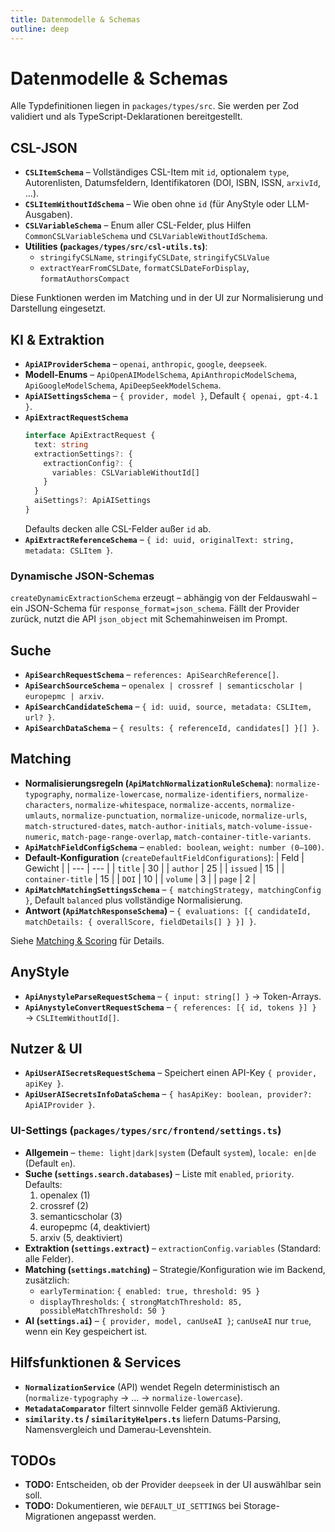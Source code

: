 ```yaml
---
title: Datenmodelle & Schemas
outline: deep
---
```


# Datenmodelle & Schemas

Alle Typdefinitionen liegen in `packages/types/src`. Sie werden per Zod validiert und als TypeScript-Deklarationen bereitgestellt.

## CSL-JSON

- **`CSLItemSchema`** – Vollständiges CSL-Item mit `id`, optionalem `type`, Autorenlisten, Datumsfeldern, Identifikatoren (DOI, ISBN, ISSN, `arxivId`, …).
- **`CSLItemWithoutIdSchema`** – Wie oben ohne `id` (für AnyStyle oder LLM-Ausgaben).
- **`CSLVariableSchema`** – Enum aller CSL-Felder, plus Hilfen `CommonCSLVariableSchema` und `CSLVariableWithoutIdSchema`.
- **Utilities (`packages/types/src/csl-utils.ts`)**:
  - `stringifyCSLName`, `stringifyCSLDate`, `stringifyCSLValue`
  - `extractYearFromCSLDate`, `formatCSLDateForDisplay`, `formatAuthorsCompact`

Diese Funktionen werden im Matching und in der UI zur Normalisierung und Darstellung eingesetzt.

## KI & Extraktion

- **`ApiAIProviderSchema`** – `openai`, `anthropic`, `google`, `deepseek`.
- **Modell-Enums** – `ApiOpenAIModelSchema`, `ApiAnthropicModelSchema`, `ApiGoogleModelSchema`, `ApiDeepSeekModelSchema`.
- **`ApiAISettingsSchema`** – `{ provider, model }`, Default `{ openai, gpt-4.1 }`.
- **`ApiExtractRequestSchema`**
  ```ts
  interface ApiExtractRequest {
    text: string
    extractionSettings?: {
      extractionConfig?: {
        variables: CSLVariableWithoutId[]
      }
    }
    aiSettings?: ApiAISettings
  }
  ```
  Defaults decken alle CSL-Felder außer `id` ab.
- **`ApiExtractReferenceSchema`** – `{ id: uuid, originalText: string, metadata: CSLItem }`.

### Dynamische JSON-Schemas

`createDynamicExtractionSchema` erzeugt – abhängig von der Feldauswahl – ein JSON-Schema für `response_format=json_schema`. Fällt der Provider zurück, nutzt die API `json_object` mit Schemahinweisen im Prompt.

## Suche

- **`ApiSearchRequestSchema`** – `references: ApiSearchReference[]`.
- **`ApiSearchSourceSchema`** – `openalex | crossref | semanticscholar | europepmc | arxiv`.
- **`ApiSearchCandidateSchema`** – `{ id: uuid, source, metadata: CSLItem, url? }`.
- **`ApiSearchDataSchema`** – `{ results: { referenceId, candidates[] }[] }`.

## Matching

- **Normalisierungsregeln (`ApiMatchNormalizationRuleSchema`)**: `normalize-typography`, `normalize-lowercase`, `normalize-identifiers`, `normalize-characters`, `normalize-whitespace`, `normalize-accents`, `normalize-umlauts`, `normalize-punctuation`, `normalize-unicode`, `normalize-urls`, `match-structured-dates`, `match-author-initials`, `match-volume-issue-numeric`, `match-page-range-overlap`, `match-container-title-variants`.
- **`ApiMatchFieldConfigSchema`** – `enabled: boolean`, `weight: number (0–100)`.
- **Default-Konfiguration** (`createDefaultFieldConfigurations`):
  | Feld | Gewicht |
  | --- | --- |
  | `title` | 30 |
  | `author` | 25 |
  | `issued` | 15 |
  | `container-title` | 15 |
  | `DOI` | 10 |
  | `volume` | 3 |
  | `page` | 2 |
- **`ApiMatchMatchingSettingsSchema`** – `{ matchingStrategy, matchingConfig }`, Default `balanced` plus vollständige Normalisierung.
- **Antwort (`ApiMatchResponseSchema`)** – `{ evaluations: [{ candidateId, matchDetails: { overallScore, fieldDetails[] } }] }`.

Siehe [Matching & Scoring](matching-scoring.md) für Details.

## AnyStyle

- **`ApiAnystyleParseRequestSchema`** – `{ input: string[] }` → Token-Arrays.
- **`ApiAnystyleConvertRequestSchema`** – `{ references: [{ id, tokens }] }` → `CSLItemWithoutId[]`.

## Nutzer & UI

- **`ApiUserAISecretsRequestSchema`** – Speichert einen API-Key `{ provider, apiKey }`.
- **`ApiUserAISecretsInfoDataSchema`** – `{ hasApiKey: boolean, provider?: ApiAIProvider }`.

### UI-Settings (`packages/types/src/frontend/settings.ts`)

- **Allgemein** – `theme: light|dark|system` (Default `system`), `locale: en|de` (Default `en`).
- **Suche (`settings.search.databases`)** – Liste mit `enabled`, `priority`. Defaults:
  1. openalex (1)
  2. crossref (2)
  3. semanticscholar (3)
  4. europepmc (4, deaktiviert)
  5. arxiv (5, deaktiviert)
- **Extraktion (`settings.extract`)** – `extractionConfig.variables` (Standard: alle Felder).
- **Matching (`settings.matching`)** – Strategie/Konfiguration wie im Backend, zusätzlich:
  - `earlyTermination`: `{ enabled: true, threshold: 95 }`
  - `displayThresholds`: `{ strongMatchThreshold: 85, possibleMatchThreshold: 50 }`
- **AI (`settings.ai`)** – `{ provider, model, canUseAI }`; `canUseAI` nur `true`, wenn ein Key gespeichert ist.

## Hilfsfunktionen & Services

- **`NormalizationService`** (API) wendet Regeln deterministisch an (`normalize-typography` → … → `normalize-lowercase`).
- **`MetadataComparator`** filtert sinnvolle Felder gemäß Aktivierung.
- **`similarity.ts` / `similarityHelpers.ts`** liefern Datums-Parsing, Namensvergleich und Damerau-Levenshtein.

## TODOs

- **TODO:** Entscheiden, ob der Provider `deepseek` in der UI auswählbar sein soll.
- **TODO:** Dokumentieren, wie `DEFAULT_UI_SETTINGS` bei Storage-Migrationen angepasst werden.
